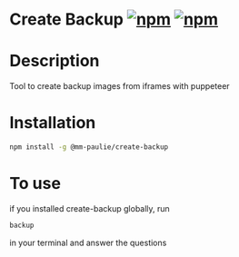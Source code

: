 # Create Backup [![npm](https://img.shields.io/npm/v/@paulie/create-backup.svg?maxAge=2592000)](https://www.npmjs.com/package/@paulie/create-backup) [![npm](https://img.shields.io/npm/dm/@paulie/create-backup.svg?maxAge=2592000)](https://www.npmjs.com/package/@paulie/create-backup)

# Description
Tool to create backup images from iframes with puppeteer

# Installation
```sh
npm install -g @mm-paulie/create-backup
```

# To use
if you installed create-backup globally, run
```sh  
backup
```
in your terminal and answer the questions